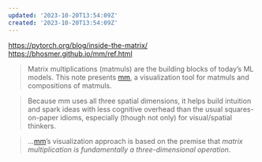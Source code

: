 ```yaml
---
updated: '2023-10-20T13:54:09Z'
created: '2023-10-20T13:54:09Z'
---
```

https://pytorch.org/blog/inside-the-matrix/
https://bhosmer.github.io/mm/ref.html

> Matrix multiplications (matmuls) are the building blocks of today’s ML models. This note presents [mm](https://bhosmer.github.io/mm/ref.html), a visualization tool for matmuls and compositions of matmuls.

> Because mm uses all three spatial dimensions, it helps build intuition and spark ideas with less cognitive overhead than the usual squares-on-paper idioms, especially (though not only) for visual/spatial thinkers.

> ...[mm](https://bhosmer.github.io/mm/ref.html)’s visualization approach is based on the premise that _matrix multiplication is fundamentally a three-dimensional operation_.
